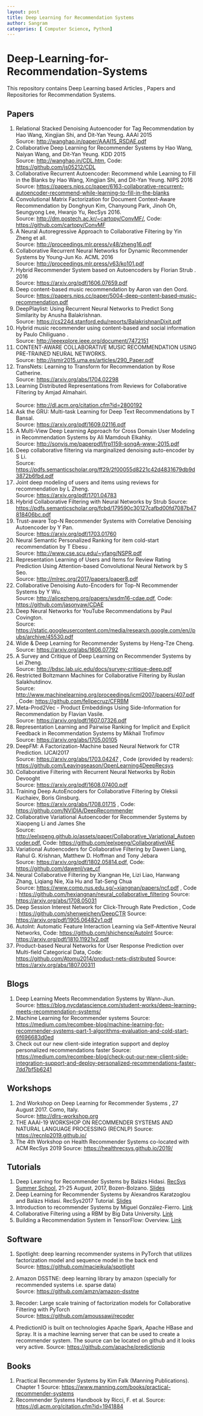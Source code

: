 ```yaml
---
layout: post
title: Deep Learning for Recommendation Systems
author: Sangram
categories: [ Computer Science, Python]
---
```


# Deep-Learning-for-Recommendation-Systems
This repository contains Deep Learning based Articles , Papers and Repositories for Recommendation Systems.
## Papers

1. Relational Stacked Denoising Autoencoder for Tag Recommendation by Hao Wang, Xingjian Shi, and Dit-Yan Yeung. AAAI 2015 <br>
Source:  http://wanghao.in/paper/AAAI15_RSDAE.pdf
2. Collaborative Deep Learning for Recommender Systems by Hao Wang, Naiyan Wang, and Dit-Yan Yeung. KDD 2015 <br>
Source: http://wanghao.in/CDL.htm, Code: https://github.com/js05212/CDL
3. Collaborative Recurrent Autoencoder: Recommend while Learning to Fill in the Blanks by Hao Wang, Xingjian Shi, and Dit-Yan Yeung. NIPS 2016 <br>
Source: https://papers.nips.cc/paper/6163-collaborative-recurrent-autoencoder-recommend-while-learning-to-fill-in-the-blanks
4. Convolutional Matrix Factorization for Document Context-Aware Recommendation by Donghyun Kim, Chanyoung Park, Jinoh Oh, Seungyong Lee, Hwanjo Yu, RecSys 2016.<br>
Source: http://dm.postech.ac.kr/~cartopy/ConvMF/, Code: https://github.com/cartopy/ConvMF
5. A Neural Autoregressive Approach to Collaborative Filtering by Yin Zheng et all.<br>
Source: http://proceedings.mlr.press/v48/zheng16.pdf
6. Collaborative Recurrent Neural Networks for Dynamic Recommender Systems by Young-Jun Ko. ACML 2016 <br>
Source: http://proceedings.mlr.press/v63/ko101.pdf
7. Hybrid Recommender System based on Autoencoders by Florian Strub . 2016 <br>
Source: https://arxiv.org/pdf/1606.07659.pdf
8. Deep content-based music recommendation by Aaron van den Oord. <br>
Source: https://papers.nips.cc/paper/5004-deep-content-based-music-recommendation.pdf
9. DeepPlaylist: Using Recurrent Neural Networks to Predict Song Similarity by Anusha Balakrishnan. <br>
Source: https://cs224d.stanford.edu/reports/BalakrishnanDixit.pdf
10.  Hybrid music recommender using content-based and social information by  Paulo Chiliguano .<br>
Source: http://ieeexplore.ieee.org/document/7472151
11. CONTENT-AWARE COLLABORATIVE MUSIC RECOMMENDATION USING PRE-TRAINED NEURAL NETWORKS. <br>
Source: http://ismir2015.uma.es/articles/290_Paper.pdf
12.  TransNets: Learning to Transform for Recommendation  by Rose Catherine. <br>
Source: https://arxiv.org/abs/1704.02298 
13. Learning Distributed Representations from Reviews for Collaborative Filtering by  	Amjad Almahairi. <br> 	
Source: http://dl.acm.org/citation.cfm?id=2800192
14. Ask the GRU: Multi-task Learning for Deep Text Recommendations by T Bansal. <br> 
Source: https://arxiv.org/pdf/1609.02116.pdf
15.   A Multi-View Deep Learning Approach for Cross Domain User Modeling in Recommendation Systems by Ali Mamdouh Elkahky.<br>
Source: http://sonyis.me/paperpdf/frp1159-songA-www-2015.pdf
16. Deep collaborative filtering via marginalized denoising auto-encoder by S Li.<br>
Source: https://pdfs.semanticscholar.org/ff29/2f00055d8221c42d4831679db9d3872b6fbd.pdf
17. Joint deep modeling of users and items using reviews for recommendation by L Zheng. <br>
Source: https://arxiv.org/pdf/1701.04783
18. Hybrid Collaborative Filtering with Neural Networks by Strub 
Source: https://pdfs.semanticscholar.org/fcbd/179590c30127cafbd00fd7087b47818406bc.pdf
19. Trust-aware Top-N Recommender Systems with Correlative Denoising Autoencoder by Y Pan. <br> 
Source: https://arxiv.org/pdf/1703.01760
20. Neural Semantic Personalized Ranking for item cold-start recommendation by T Ebesu . <br>
Source: http://www.cse.scu.edu/~yfang/NSPR.pdf
21. Representation Learning of Users and Items for Review Rating Prediction Using Attention-based Convolutional Neural Network by S Seo. <br> 
Source: http://mlrec.org/2017/papers/paper8.pdf
22. Collaborative Denoising Auto-Encoders for Top-N Recommender Systems by Y Wu. <br>
Source: http://alicezheng.org/papers/wsdm16-cdae.pdf, Code: https://github.com/jasonyaw/CDAE
23. Deep Neural Networks for YouTube Recommendations by Paul Covington. <br> 
Source: https://static.googleusercontent.com/media/research.google.com/en//pubs/archive/45530.pdf
24. Wide & Deep Learning for Recommender Systems by Heng-Tze Cheng.<br>
Source: https://arxiv.org/abs/1606.07792
25. A Survey and Critique of Deep Learning on Recommender Systems by Lei Zheng.<br> 
Source: http://bdsc.lab.uic.edu/docs/survey-critique-deep.pdf
26. Restricted Boltzmann Machines for Collaborative Filtering by Ruslan Salakhutdinov. <br>
Source: http://www.machinelearning.org/proceedings/icml2007/papers/407.pdf , Code: https://github.com/felipecruz/CFRBM
27. Meta-Prod2Vec - Product Embeddings Using Side-Information for Recommendation by Flavian Vasile. <br>
Source: https://arxiv.org/pdf/1607.07326.pdf
28.  Representation Learning and Pairwise Ranking for Implicit and Explicit Feedback in Recommendation Systems by Mikhail Trofimov <br>
Source: https://arxiv.org/abs/1705.00105
29. DeepFM: A Factorization-Machine based Neural Network for CTR Prediction. IJCAI2017 <br> Source:  https://arxiv.org/abs/1703.04247 , Code (provided by readers): https://github.com/Leavingseason/OpenLearning4DeepRecsys
30. Collaborative Filtering with Recurrent Neural Networks by Robin Devooght <br> Source:  https://arxiv.org/pdf/1608.07400.pdf
31. Training Deep AutoEncoders for Collaborative Filtering by Oleksii Kuchaiev, Boris Ginsburg. <br> Source: https://arxiv.org/abs/1708.01715 , Code: https://github.com/NVIDIA/DeepRecommender
32. Collaborative Variational Autoencoder for Recommender
Systems by Xiaopeng Li and James She <br> Source: http://eelxpeng.github.io/assets/paper/Collaborative_Variational_Autoencoder.pdf, Code: https://github.com/eelxpeng/CollaborativeVAE
33. Variational Autoencoders for Collaborative Filtering by Dawen Liang, Rahul G. Krishnan, Matthew D. Hoffman and Tony Jebara <br> Source: https://arxiv.org/pdf/1802.05814.pdf, Code: https://github.com/dawenl/vae_cf
34. Neural Collaborative Filtering by Xiangnan He, Lizi Liao, Hanwang Zhang, Liqiang Nie, Xia Hu and Tat-Seng Chua <br> Source: https://www.comp.nus.edu.sg/~xiangnan/papers/ncf.pdf , Code : https://github.com/hexiangnan/neural_collaborative_filtering
 Source: https://arxiv.org/abs/1708.05031
35. Deep Session Interest Network for Click-Through Rate Prediction , Code : https://github.com/shenweichen/DeepCTR 
Source: https://arxiv.org/pdf/1905.06482v1.pdf
36. AutoInt: Automatic Feature Interaction Learning via Self-Attentive Neural Networks, Code: https://github.com/shichence/AutoInt 
Source: https://arxiv.org/pdf/1810.11921v2.pdf
37. Product-based Neural Networks for User Response Prediction over Multi-field Categorical Data, Code: https://github.com/Atomu2014/product-nets-distributed
Source: https://arxiv.org/abs/1807.00311


## Blogs
1. Deep Learning Meets Recommendation Systems by Wann-Jiun. <br>
Source: https://blog.nycdatascience.com/student-works/deep-learning-meets-recommendation-systems/
2. Machine Learning for Recommender systems
Source: https://medium.com/recombee-blog/machine-learning-for-recommender-systems-part-1-algorithms-evaluation-and-cold-start-6f696683d0ed
3. Check out our new client-side integration support and deploy personalized recommendations faster
Source: https://medium.com/recombee-blog/check-out-our-new-client-side-integration-support-and-deploy-personalized-recommendations-faster-7dd7bf5b6241


## Workshops 
1. 2nd Workshop on Deep Learning for Recommender Systems , 27 August 2017. Como, Italy.<br> 
Source: http://dlrs-workshop.org
2. THE AAAI-19 WORKSHOP ON RECOMMENDER SYSTEMS AND NATURAL LANGUAGE PROCESSING (RECNLP)
Source: https://recnlp2019.github.io/
3. The 4th Workshop on Health Recommender Systems co-located with ACM RecSys 2019
Source: https://healthrecsys.github.io/2019/

## Tutorials
1. Deep Learning for Recommender Systems by Balázs Hidasi. [RecSys Summer School](http://pro.unibz.it/projects/schoolrecsys17/program.html), 21-25 August, 2017, Bozen-Bolzano. [Slides](https://www.slideshare.net/balazshidasi/deep-learning-in-recommender-systems-recsys-summer-school-2017)
2. Deep Learning for Recommender Systems by Alexandros	Karatzoglou and Balázs	Hidasi. RecSys2017 Tutorial. [Slides](https://www.slideshare.net/kerveros99/deep-learning-for-recommender-systems-recsys2017-tutorial)
3. Introduction to recommender Systems by Miguel González-Fierro. [Link](https://github.com/miguelgfierro/sciblog_support/blob/master/Intro_to_Recommendation_Systems/Intro_Recommender.ipynb)
4. Collaborative Filtering using a RBM by Big Data University. [Link](https://github.com/santipuch590/deeplearning-tf/blob/master/dl_tf_BDU/4.RBM/ML0120EN-4.2-Review-CollaborativeFilteringwithRBM.ipynb)
5. Building a Recommendation System in TensorFlow: Overview. [Link](https://cloud.google.com/solutions/machine-learning/recommendation-system-tensorflow-overview)

## Software
1. Spotlight: deep learning recommender systems in PyTorch that utilizes factorization model and sequence model in the back end <br>
Source: https://github.com/maciejkula/spotlight

2. Amazon DSSTNE: deep learning library by amazon (specially for recommended systems i.e. sparse data) <br>
Source: https://github.com/amzn/amazon-dsstne

3. Recoder: Large scale training of factorization models for Collaborative Filtering with PyTorch <br>
Source: https://github.com/amoussawi/recoder

4. PredictionIO is built on technologies Apache Spark, Apache HBase and Spray. It is a machine learning server that can be used to create a recommender system. The source can be located on github and it looks very active. 
Source: https://github.com/apache/predictionio

## Books
1. Practical Recommender Systems by Kim Falk (Manning Publications). Chapter 1 
Source: https://www.manning.com/books/practical-recommender-systems
2. Recommender Systems Handbook by Ricci, F. et al.
Source: https://dl.acm.org/citation.cfm?id=1941884